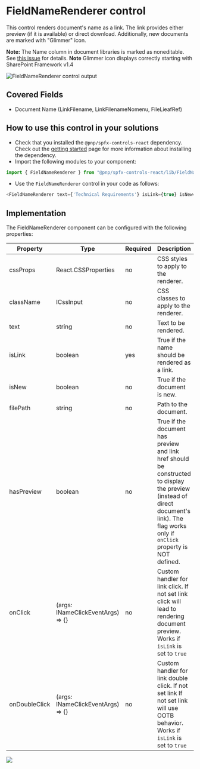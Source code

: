 # FieldNameRenderer control

This control renders document's name as a link. The link provides either preview (if it is available) or direct download. Additionally, new documents are marked with "Glimmer" icon.

**Note:** The Name column in document libraries is marked as noneditable. See [this issue](https://github.com/SharePoint/sp-dev-docs/issues/1207) for details.
**Note** Glimmer icon displays correctly starting with SharePoint Framework v1.4

![FieldNameRenderer control output](../../assets/FieldNameRenderer.png)

## Covered Fields
- Document Name (LinkFilename, LinkFilenameNomenu, FileLieafRef)

## How to use this control in your solutions

- Check that you installed the `@pnp/spfx-controls-react` dependency. Check out the [getting started](../../#getting-started) page for more information about installing the dependency.
- Import the following modules to your component:

```TypeScript
import { FieldNameRenderer } from "@pnp/spfx-controls-react/lib/FieldNameRenderer";
```

- Use the `FieldNameRenderer` control in your code as follows:

```TypeScript
<FieldNameRenderer text={'Technical Requirements'} isLink={true} isNew={false} filePath={'https://contoso.sharepoint.com/Documents/tech-requirements.pdf'} className={'some-class'} cssProps={{ background: '#f00' }} />
```

## Implementation

The FieldNameRenderer component can be configured with the following properties:

| Property | Type | Required | Description |
| ---- | ---- | ---- | ---- |
| cssProps | React.CSSProperties | no | CSS styles to apply to the renderer. |
| className | ICssInput | no | CSS classes to apply to the renderer. |
| text | string | no | Text to be rendered. |
| isLink | boolean | yes | True if the name should be rendered as a link. |
| isNew | boolean | no | True if the document is new. |
| filePath | string | no | Path to the document. |
| hasPreview | boolean | no | True if the document has preview and link href should be constructed to display the preview (instead of direct document's link). The flag works only if `onClick` property is NOT defined.  |
| onClick | (args: INameClickEventArgs) => {} | no | Custom handler for link click. If not set link click will lead to rendering document preview. Works if `isLink` is set to `true` |
| onDoubleClick | (args: INameClickEventArgs) => {} | no | Custom handler for link double click. If not set link If not set link will use OOTB behavior. Works if `isLink` is set to `true`  |

![](https://telemetry.sharepointpnp.com/sp-dev-fx-controls-react/wiki/controls/fields/FieldNameRenderer)

